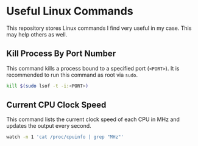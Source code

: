 # Useful Linux Commands
This repository stores Linux commands I find very useful in my case. This may help others as well.

## Kill Process By Port Number
This command kills a process bound to a specified port (`<PORT>`). It is recommended to run this command as root via `sudo`. 

```bash
kill $(sudo lsof -t -i:<PORT>)
```

## Current CPU Clock Speed
This command lists the current clock speed of each CPU in MHz and updates the output every second.

```bash
watch -n 1 'cat /proc/cpuinfo | grep "MHz"'
```
